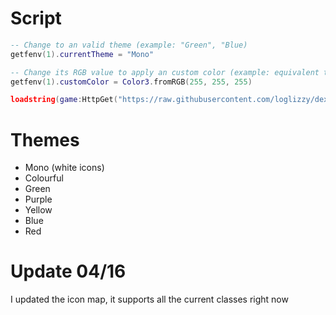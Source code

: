 # Script
```lua
-- Change to an valid theme (example: "Green", "Blue)
getfenv(1).currentTheme = "Mono"

-- Change its RGB value to apply an custom color (example: equivalent to red in RGB: 255, 0, 0)
getfenv(1).customColor = Color3.fromRGB(255, 255, 255)

loadstring(game:HttpGet("https://raw.githubusercontent.com/loglizzy/dex-custom-icons/main/main.lua"))()
```

# Themes
* Mono (white icons)
* Colourful
* Green
* Purple
* Yellow
* Blue
* Red

# Update 04/16
I updated the icon map, it supports all the current classes right now

